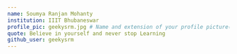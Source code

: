 ```yaml
---
name: Soumya Ranjan Mohanty
institution: IIIT Bhubaneswar
profile_pic: geekysrm.jpg # Name and extension of your profile picture(ex. mona.png)
quote: Believe in yourself and never stop Learning
github_user: geekysrm
---
```

